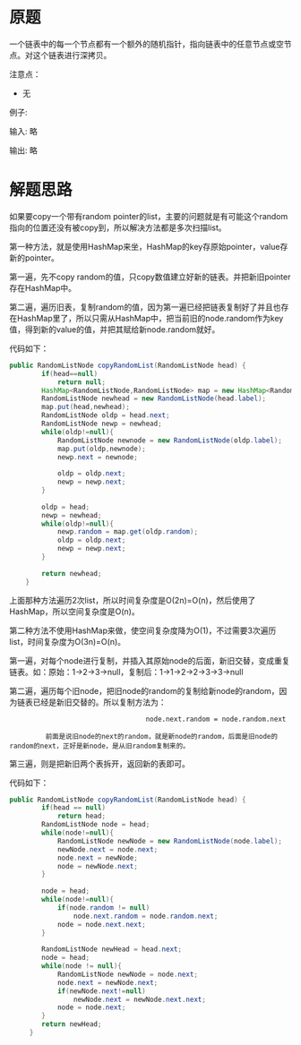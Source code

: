# 原题
一个链表中的每一个节点都有一个额外的随机指针，指向链表中的任意节点或空节点。对这个链表进行深拷贝。

注意点：

  - 无

例子:

输入: 略

输出: 略

# 解题思路
如果要copy一个带有random pointer的list，主要的问题就是有可能这个random指向的位置还没有被copy到，所以解决方法都是多次扫描list。

第一种方法，就是使用HashMap来坐，HashMap的key存原始pointer，value存新的pointer。

第一遍，先不copy random的值，只copy数值建立好新的链表。并把新旧pointer存在HashMap中。

第二遍，遍历旧表，复制random的值，因为第一遍已经把链表复制好了并且也存在HashMap里了，所以只需从HashMap中，把当前旧的node.random作为key值，得到新的value的值，并把其赋给新node.random就好。

代码如下：

```java
public RandomListNode copyRandomList(RandomListNode head) {
        if(head==null)
            return null;
        HashMap<RandomListNode,RandomListNode> map = new HashMap<RandomListNode,RandomListNode>();
        RandomListNode newhead = new RandomListNode(head.label);
        map.put(head,newhead);
        RandomListNode oldp = head.next;
        RandomListNode newp = newhead;
        while(oldp!=null){
            RandomListNode newnode = new RandomListNode(oldp.label);
            map.put(oldp,newnode);
            newp.next = newnode;
            
            oldp = oldp.next;
            newp = newp.next;
        }
        
        oldp = head;
        newp = newhead;
        while(oldp!=null){
            newp.random = map.get(oldp.random);
            oldp = oldp.next;
            newp = newp.next;
        }
        
        return newhead;
    }
```
    
上面那种方法遍历2次list，所以时间复杂度是O(2n)=O(n)，然后使用了HashMap，所以空间复杂度是O(n)。

 
第二种方法不使用HashMap来做，使空间复杂度降为O(1)，不过需要3次遍历list，时间复杂度为O(3n)=O(n)。

第一遍，对每个node进行复制，并插入其原始node的后面，新旧交替，变成重复链表。如：原始：1->2->3->null，复制后：1->1->2->2->3->3->null

第二遍，遍历每个旧node，把旧node的random的复制给新node的random，因为链表已经是新旧交替的。所以复制方法为：

                                      node.next.random = node.random.next

             前面是说旧node的next的random，就是新node的random，后面是旧node的random的next，正好是新node，是从旧random复制来的。

 第三遍，则是把新旧两个表拆开，返回新的表即可。

 

代码如下：
```java
public RandomListNode copyRandomList(RandomListNode head) {
        if(head == null)  
            return head;  
        RandomListNode node = head;  
        while(node!=null){
            RandomListNode newNode = new RandomListNode(node.label);  
            newNode.next = node.next;  
            node.next = newNode;  
            node = newNode.next;  
        } 
        
        node = head;  
        while(node!=null){
            if(node.random != null)  
                node.next.random = node.random.next;  
            node = node.next.next;  
        }
        
        RandomListNode newHead = head.next;  
        node = head;  
        while(node != null){  
            RandomListNode newNode = node.next;  
            node.next = newNode.next;  
            if(newNode.next!=null)  
                newNode.next = newNode.next.next;  
            node = node.next;  
        }  
        return newHead;  
     }
 ```
